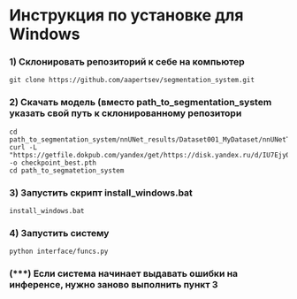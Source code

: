 
# Инструкция по установке для Windows

### 1) Склонировать репозиторий к себе на компьютер
```
git clone https://github.com/aapertsev/segmentation_system.git
```
### 2) Скачать модель (вместо path_to_segmentation_system указать свой путь к склонированному репозитори
```
cd path_to_segmentation_system/nnUNet_results/Dataset001_MyDataset/nnUNetTrainer__nnUNetPlans__2d/fold_4
curl -L "https://getfile.dokpub.com/yandex/get/https://disk.yandex.ru/d/IU7EjyQU11UVog" -o checkpoint_best.pth
cd path_to_segmatetion_system
```
### 3) Запустить скрипт install_windows.bat
```
install_windows.bat
```
### 4) Запустить систему
```
python interface/funcs.py
```
### (***) Если система начинает выдавать ошибки на инференсе, нужно заново выполнить пункт 3